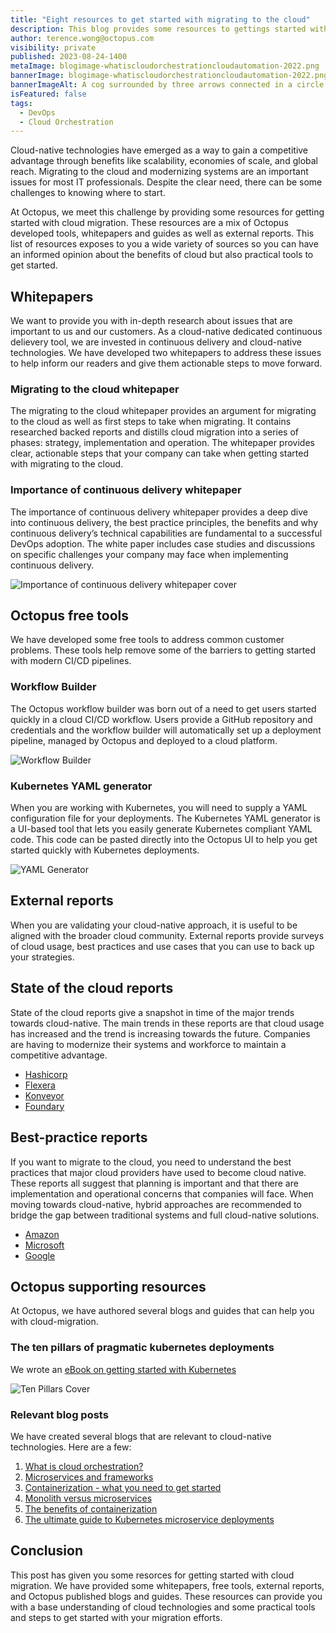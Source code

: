 ```yaml
---
title: "Eight resources to get started with migrating to the cloud"
description: This blog provides some resources to gettings started with migrating to the cloud. We supply some whitepapers, free tools, external reports, and Octopus authored blogs and guides to help users be informed about the cloud and get started.
author: terence.wong@octopus.com
visibility: private
published: 2023-08-24-1400
metaImage: blogimage-whatiscloudorchestrationcloudautomation-2022.png
bannerImage: blogimage-whatiscloudorchestrationcloudautomation-2022.png
bannerImageAlt: A cog surrounded by three arrows connected in a circle sits amongst clouds
isFeatured: false
tags:
  - DevOps
  - Cloud Orchestration
---
```


Cloud-native technologies have emerged as a way to gain a competitive advantage through benefits like scalability, economies of scale, and global reach. Migrating to the cloud and modernizing systems are an important issues for most IT professionals. Despite the clear need, there can be some challenges to knowing where to start.

At Octopus, we meet this challenge by providing some resources for getting started with cloud migration. These resources are a mix of Octopus developed tools, whitepapers and guides as well as external reports. This list of resources exposes to you a wide variety of sources so you can have an informed opinion about the benefits of cloud but also practical tools to get started.

## Whitepapers

We want to provide you with in-depth research about issues that are important to us and our customers. As a cloud-native dedicated continuous delievery tool, we are invested in continuous delivery and cloud-native technologies. We have developed two whitepapers to address these issues to help inform our readers and give them actionable steps to move forward.

### Migrating to the cloud whitepaper

The migrating to the cloud whitepaper provides an argument for migrating to the cloud as well as first steps to take when migrating. It contains researched backed reports and distills cloud migration into a series of phases: strategy, implementation and operation. The whitepaper provides clear, actionable steps that your company can take when getting started with migrating to the cloud.

### Importance of continuous delivery whitepaper

The importance of continuous delivery whitepaper provides a deep dive into continuous delivery, the best practice principles, the benefits and why continuous delivery’s technical capabilities are fundamental to a successful DevOps adoption. The white paper includes case studies and  discussions on specific challenges your company may face when implementing continuous delivery.

![Importance of continuous delivery whitepaper cover](importance-of-continuous-delivery-white-paper.png)

## Octopus free tools

We have developed some free tools to address common customer problems. These tools help remove some of the barriers to getting started with modern CI/CD pipelines.

### Workflow Builder

The Octopus workflow builder was born out of a need to get users started quickly in a cloud CI/CD workflow. Users provide a GitHub repository and credentials and the workflow builder will automatically set up a deployment pipeline, managed by Octopus and deployed to a cloud platform.

![Workflow Builder](workflowbuilder.png "width=500")

### Kubernetes YAML generator

When you are working with Kubernetes, you will need to supply a YAML configuration file for your deployments. The Kubernetes YAML generator is a UI-based tool that lets you easily generate Kubernetes compliant YAML code. This code can be pasted directly into the Octopus UI to help you get started quickly with Kubernetes deployments.

![YAML Generator](yaml-generator.png "width=500")

## External reports

When you are validating your cloud-native approach, it is useful to be aligned with the broader cloud community. External reports provide surveys of cloud usage, best practices and use cases that you can use to back up your strategies.

## State of the cloud reports

State of the cloud reports give a snapshot in time of the major trends towards cloud-native. The main trends in these reports are that cloud usage has increased and the trend is increasing towards the future. Companies are having to modernize their systems and workforce to maintain a competitive advantage.

- [Hashicorp](https://www.hashicorp.com/state-of-the-cloud)
- [Flexera](https://resources.flexera.com/web/pdf/Flexera-State-of-the-Cloud-Report-2022.pdf)
- [Konveyor](https://www.konveyor.io/modernization-report/?utm_source=thenewstack&utm_medium=website&utm_campaign=platform)
- [Foundary](https://resources.foundryco.com/download/cloud-computing-executive-summary)

## Best-practice reports

If you want to migrate to the cloud, you need to understand the best practices that major cloud providers have used to become cloud native. These reports all suggest that planning is important and that there are implementation and operational concerns that companies will face. When moving towards cloud-native, hybrid approaches are recommended to bridge the gap between traditional systems and full cloud-native solutions.

- [Amazon](https://pages.awscloud.com/rs/112-TZM-766/images/AWS_Migration_8_Best_Practices_ebook_final.pdf)
- [Microsoft](https://azure.microsoft.com/en-au/migration/migration-journey/#how-to-migrate)
- [Google](https://cloud.google.com/architecture/migration-to-gcp-getting-started)

## Octopus supporting resources

At Octopus, we have authored several blogs and guides that can help you with cloud-migration. 

### The ten pillars of pragmatic kubernetes deployments

We wrote an [eBook on getting started with Kubernetes](https://github.com/OctopusDeploy/TenPillarsK8s/releases/tag/0.1.269-main) 

![Ten Pillars Cover](Kubernetescover.png)

### Relevant blog posts

We have created several blogs that are relevant to cloud-native technologies. Here are a few:

1. [What is cloud orchestration?](https://octopus.com/blog/what-is-cloud-orchestration)
1. [Microservices and frameworks](https://octopus.com/blog/microservices-and-frameworks)
1. [Containerization - what you need to get started](https://octopus.com/blog/get-started-containers)
1. [Monolith versus microservices](https://octopus.com/blog/monoliths-vs-microservices)
1. [The benefits of containerization](https://octopus.com/blog/benefits-of-containerization)
1. [The ultimate guide to Kubernetes microservice deployments](https://octopus.com/blog/ultimate-guide-to-k8s-microservice-deployments)

## Conclusion

This post has given you some resorces for getting started with cloud migration. We have provided some whitepapers, free tools, external reports, and Octopus published blogs and guides. These resources can provide you with a base understanding of cloud technologies and some practical tools and steps to get started with your migration efforts. 